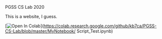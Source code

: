 PGSS CS Lab 2020

This is a website, I guess.

[![Open In Colab](https://colab.research.google.com/assets/colab-badge.svg)](https://colab.research.google.com/github/kb7ca/PGSS-CS-Lab/blob/master/MyNotebook/
Script_Test.ipynb)

